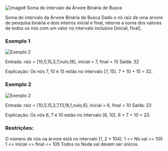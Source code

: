 ![image](https://github.com/MtReginaldo/ESDII-Soma-do-intervalo-da-rvore-Bin-ria-de-Busca/assets/91707367/85cbe7fc-2147-45f1-a892-3c2c086de21e)# Soma do intervalo da Árvore Binária de Busca

Soma do intervalo da Árvore Binária de Busca
Dado o nó raiz de uma árvore de pesquisa binária e dois inteiros inicial e final, retorne a soma dos valores de todos os nós com um valor no intervalo inclusivo [inicial, final].

### Exemplo 1

![Exenplo 2](https://assets.leetcode.com/uploads/2020/11/05/bst1.jpg)

Entrada: raiz = [10,5,15,3,7,nulo,18], inicial = 7, final = 15
Saída: 32

Explicação: Os nós 7, 10 e 15 estão no intervalo [7, 15]. 7 + 10 + 15 = 32.

### Exemplo 2
 
![Exenplo 2](https://assets.leetcode.com/uploads/2020/11/05/bst2.jpg) 

Entrada: raiz = [10,5,15,3,7,13,18,1,nulo,6], inicial = 6, final = 10
Saída: 23

Explicação: Os nós 6, 7 e 10 estão no intervalo [6, 10]. 6 + 7 + 10 = 23.

### Restrições:

O número de nós na árvore está no intervalo [1, 2 * 104].
1 <= Nó.val <= 105
1 <= inicial <= final <= 105
Todos os Node.val devem ser únicos.
